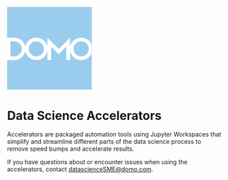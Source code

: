<img src="https://github.com/domoinc/domo-data-science-resources/blob/02297d262c1a5b6113e88554483f0d872b2086ba/data_science_accelerators/images/Domo_logo.png" alt="Image Description" width="200">


# Data Science Accelerators 
Accelerators are packaged automation tools using Jupyter Workspaces that simplify and streamline different parts of the data science process to remove speed bumps and accelerate results.

If you have questions about or encounter issues when using the accelerators, contact datascienceSME@domo.com.
